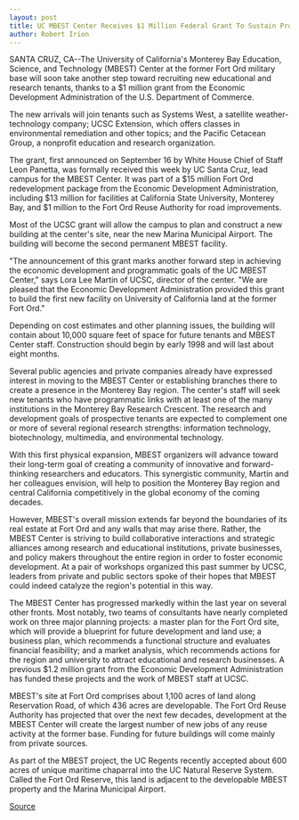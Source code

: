```yaml
---
layout: post
title: UC MBEST Center Receives $1 Million Federal Grant To Sustain Progress At Fort Ord Site
author: Robert Irion
---
```


SANTA CRUZ, CA--The University of California's Monterey Bay  Education, Science, and Technology (MBEST) Center at the former  Fort Ord military base will soon take another step toward recruiting  new educational and research tenants, thanks to a $1 million grant  from the Economic Development Administration of the U.S.  Department of Commerce.

The new arrivals will join tenants such as Systems West, a  satellite weather-technology company; UCSC Extension, which  offers classes in environmental remediation and other topics; and  the Pacific Cetacean Group, a nonprofit education and research  organization.

The grant, first announced on September 16 by White House  Chief of Staff Leon Panetta, was formally received this week by UC  Santa Cruz, lead campus for the MBEST Center. It was part of a $15 million Fort Ord redevelopment package from the Economic  Development Administration, including $13 million for facilities at  California State University, Monterey Bay, and $1 million to the Fort  Ord Reuse Authority for road improvements.

Most of the UCSC grant will allow the campus to plan and  construct a new building at the center's site, near the new Marina  Municipal Airport. The building will become the second permanent  MBEST facility.

"The announcement of this grant marks another forward step in  achieving the economic development and programmatic goals of the  UC MBEST Center," says Lora Lee Martin of UCSC, director of the  center. "We are pleased that the Economic Development  Administration provided this grant to build the first new facility on  University of California land at the former Fort Ord."

Depending on cost estimates and other planning issues, the  building will contain about 10,000 square feet of space for future  tenants and MBEST Center staff. Construction should begin by early  1998 and will last about eight months.

Several public agencies and private companies already have  expressed interest in moving to the MBEST Center or establishing  branches there to create a presence in the Monterey Bay region. The  center's staff will seek new tenants who have programmatic links  with at least one of the many institutions in the Monterey Bay  Research Crescent. The research and development goals of  prospective tenants are expected to complement one or more of  several regional research strengths: information technology,  biotechnology, multimedia, and environmental technology.

With this first physical expansion, MBEST organizers will  advance toward their long-term goal of creating a community of  innovative and forward-thinking researchers and educators. This  synergistic community, Martin and her colleagues envision, will help  to position the Monterey Bay region and central California  competitively in the global economy of the coming decades.

However, MBEST's overall mission extends far beyond the  boundaries of its real estate at Fort Ord and any walls that may  arise there. Rather, the MBEST Center is striving to build  collaborative interactions and strategic alliances among research  and educational institutions, private businesses, and policy makers  throughout the entire region in order to foster economic  development. At a pair of workshops organized this past summer by  UCSC, leaders from private and public sectors spoke of their hopes  that MBEST could indeed catalyze the region's potential in this way.

The MBEST Center has progressed markedly within the last  year on several other fronts. Most notably, two teams of consultants  have nearly completed work on three major planning projects: a  master plan for the Fort Ord site, which will provide a blueprint for  future development and land use; a business plan, which recommends  a functional structure and evaluates financial feasibility; and a  market analysis, which recommends actions for the region and  university to attract educational and research businesses. A  previous $1.2 million grant from the Economic Development  Administration has funded these projects and the work of MBEST  staff at UCSC.

MBEST's site at Fort Ord comprises about 1,100 acres of land  along Reservation Road, of which 436 acres are developable. The Fort  Ord Reuse Authority has projected that over the next few decades,  development at the MBEST Center will create the largest number of  new jobs of any reuse activity at the former base. Funding for future  buildings will come mainly from private sources.

As part of the MBEST project, the UC Regents recently  accepted about 600 acres of unique maritime chaparral into the UC  Natural Reserve System. Called the Fort Ord Reserve, this land is  adjacent to the developable MBEST property and the Marina Municipal  Airport.

[Source](http://www1.ucsc.edu/news_events/press_releases/archive/96-97/10-96/101896-MBEST_Center_at_For.html "Permalink to 101896-MBEST_Center_at_For")
